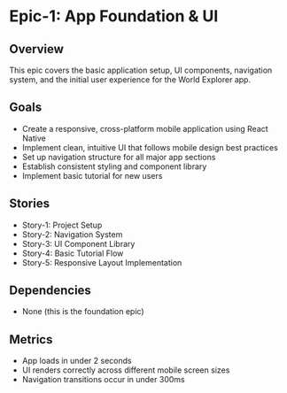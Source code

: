 # Epic-1: App Foundation & UI

## Overview
This epic covers the basic application setup, UI components, navigation system, and the initial user experience for the World Explorer app.

## Goals
- Create a responsive, cross-platform mobile application using React Native
- Implement clean, intuitive UI that follows mobile design best practices
- Set up navigation structure for all major app sections
- Establish consistent styling and component library
- Implement basic tutorial for new users

## Stories
- Story-1: Project Setup
- Story-2: Navigation System
- Story-3: UI Component Library
- Story-4: Basic Tutorial Flow
- Story-5: Responsive Layout Implementation

## Dependencies
- None (this is the foundation epic)

## Metrics
- App loads in under 2 seconds
- UI renders correctly across different mobile screen sizes
- Navigation transitions occur in under 300ms